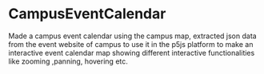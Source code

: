# CampusEventCalendar
Made a  campus event calendar using the campus map, extracted  json data from the event website of  campus to use it in the p5js platform to make an interactive event calendar map showing different interactive functionalities like zooming ,panning, hovering etc.
